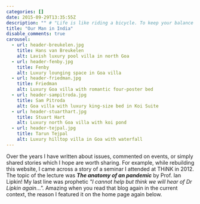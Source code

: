 ```yaml
---
categories: []
date: 2015-09-29T13:35:55Z
description: "" # "Life is like riding a bicycle. To keep your balance you have to keep moving. "
title: "Our Man in India"
disable_comments: true
carousel:
  - url: header-breukelen.jpg 
    title: Hans van Breukelen 
    alt: Lavish luxury pool villa in north Goa
  - url: header-fenby.jpg 
    title: Fenby
    alt: Luxury lounging space in Goa villa
  - url: header-friedman.jpg 
    title: Friedman
    alt: Luxury Goa villa with romantic four-poster bed
  - url: header-sampitroda.jpg
    title: Sam Pitroda 
    alt: Goa villa with luxury king-size bed in Koi Suite
  - url: header-stuarthart.jpg 
    title: Stuart Hart 
    alt: Luxury north Goa villa with koi pond
  - url: header-tejpal.jpg
    title: Tarun Tejpal
    alt: Luxury hilltop villa in Goa with waterfall
---
```



Over the years I have written about issues, commented on events, or simply shared stories which I hope are worth sharing. For example, while rebuilding this website, I came across a story of a seminar I attended at THiNK in 2012. The topic of the lecture was *__The anatomy of an pandemic__* by Prof. Ian Lipkin! My last line was prophetic _"I cannot help but think we will hear of Dr Lipkin again…"._  Amazing when you read that blog again in the current context, the reason I featured it on the home page again below.

